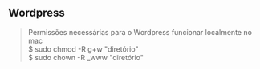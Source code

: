 ## Wordpress

> Permissões necessárias para o Wordpress funcionar localmente no mac   
> $ sudo chmod -R g+w "diretório"   
> $ sudo chown -R _www "diretório"